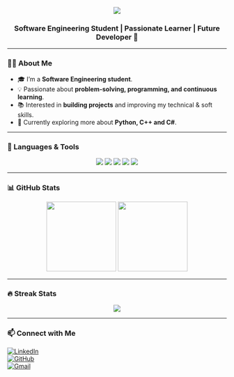 <!-- Banner -->
<p align="center">
  <img src="https://capsule-render.vercel.app/api?type=waving&color=0:ff69b4,100:9370db&height=200&section=header&text=Hi%20I'm%20Salma%20Wael%20✨&fontSize=40&fontColor=ffffff&animation=fadeIn&fontAlignY=35" />
</p>

<h3 align="center">Software Engineering Student | Passionate Learner | Future Developer 🚀</h3>

---

<!-- About Me -->
### 👩‍💻 About Me
- 🎓 I’m a **Software Engineering student**.  
- 💡 Passionate about **problem-solving, programming, and continuous learning**.  
- 📚 Interested in **building projects** and improving my technical & soft skills.  
- 🌱 Currently exploring more about **Python, C++ and C#**.  

---

<!-- Languages & Tools -->
### 🚀 Languages & Tools
<p align="center">
  <img src="https://img.shields.io/badge/-Python-000?&logo=Python" />
  <img src="https://img.shields.io/badge/-C++-000?&logo=c%2b%2b&logoColor=00599C" />
  <img src="https://img.shields.io/badge/-C%23-000?&logo=c-sharp&logoColor=239120" />
  <img src="https://img.shields.io/badge/-Canva-000?&logo=Canva" />
  <img src="https://img.shields.io/badge/-Git-000?&logo=Git" />
</p>

---

<!-- GitHub Stats -->
### 📊 GitHub Stats
<div align="center">
  <img src="https://github-readme-stats.vercel.app/api?username=salmawael65&show_icons=true&theme=tokyonight&hide_border=true" height="160"/>
  <img src="https://github-readme-stats.vercel.app/api/top-langs/?username=salmawael65&layout=compact&theme=tokyonight&hide_border=true" height="160"/>
</div>

---

<!-- Streak -->
### 🔥 Streak Stats
<p align="center">
  <img src="https://streak-stats.demolab.com?user=salmawael65&theme=radical&hide_border=true" />
</p>

---

<!-- Contact -->
### 📫 Connect with Me  
[![LinkedIn](https://img.shields.io/badge/LinkedIn-0A66C2?style=for-the-badge&logo=linkedin&logoColor=white)](https://www.linkedin.com/in/salma-wael-a3b481370)  
[![GitHub](https://img.shields.io/badge/GitHub-181717?style=for-the-badge&logo=github&logoColor=white)](https://github.com/salmawael65)  
[![Gmail](https://img.shields.io/badge/Gmail-D14836?style=for-the-badge&logo=gmail&logoColor=white)](mailto:engsalmawael65@gmail.com)  

